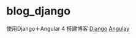 # blog_django
使用Django＋Angular 4 搭建博客
[Django](http://djangoproject.com/)
[Angulay](https://angular.io/)
